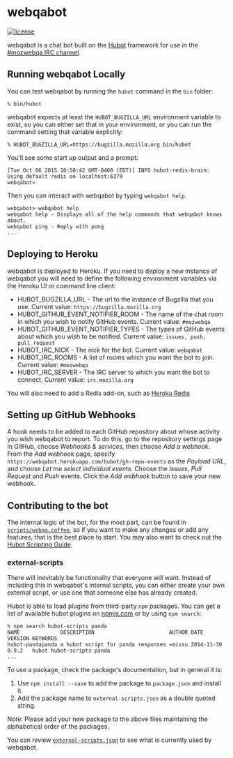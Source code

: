 # webqabot

[![license](https://img.shields.io/badge/license-MPL%202.0-blue.svg)](https://github.com/mozilla/webqabot/blob/master/LICENSE)

webqabot is a chat bot built on the [Hubot][hubot] framework for use in the [#mozwebqa IRC channel][mozwebqa].

[hubot]: http://hubot.github.com
[mozwebqa]: http://widget01.mibbit.com/?settings=1b10107157e79b08f2bf99a11f521973&server=irc.mozilla.org&channel=%23mozwebqa


## Running webqabot Locally

You can test webqabot by running the `hubot` command in the `bin` folder:

    % bin/hubot

webqabot expects at least the `HUBOT_BUGZILLA_URL` environment variable to exist,
so you can either set that in your environment,
or you can run the command setting that variable explicitly:
 
    % HUBOT_BUGZILLA_URL=https://bugzilla.mozilla.org bin/hubot

You'll see some start up output and a prompt:

    [Tue Oct 06 2015 10:58:42 GMT-0400 (EDT)] INFO hubot-redis-brain: Using default redis on localhost:6379
    webqabot>

Then you can interact with webqabot by typing `webqabot help`.

    webqabot> webqabot help
    webqabot help - Displays all of the help commands that webqabot knows about.
    webqabot ping - Reply with pong
    ...

## Deploying to Heroku

webqabot is deployed to Heroku. If you need to deploy a new instance of webqabot you will need to define
the following environment variables via the Heroku UI or command line client:

* HUBOT_BUGZILLA_URL - The url to the instance of Bugzilla that you use. 
Current value: `https://bugzilla.mozilla.org`
* HUBOT_GITHUB_EVENT_NOTIFIER_ROOM - The name of the chat room in which you wish to notify GitHub events. 
Current value: `#mozwebqa`
* HUBOT_GITHUB_EVENT_NOTIFIER_TYPES - The types of GitHub events about which you wish to be notified. 
Current value: `issues, push, pull_request`
* HUBOT_IRC_NICK - The nick for the bot. 
Current value: `webqabot`
* HUBOT_IRC_ROOMS - A list of rooms which you want the bot to join. 
Current value: `#mozwebqa`
* HUBOT_IRC_SERVER - The IRC server to which you want the bot to connect. 
Current value: `irc.mozilla.org`

You will also need to add a Redis add-on, such as [Heroku Redis][heroku-redis]

[heroku-redis]: [https://elements.heroku.com/addons/heroku-redis]

## Setting up GitHub Webhooks

A hook needs to be added to each GitHub repository about whose activity you wish webqabot to report.
To do this, go to the repository settings page in GitHub, choose *Webhooks & services*, then choose *Add a webhook*.
From the *Add webhook* page, specify `https://webqabot.herokuapp.com/hubot/gh-repo-events` as the *Payload URL*,
and choose *Let me select individual events.* Choose the *Issues*, *Pull Request* and *Push* events.
Click the *Add webhook* button to save your new webhook.

## Contributing to the bot

The internal logic of the bot, for the most part, can be found in [`scripts/webqa.coffee`](scripts/webqa.coffee), so if you
want to make any changes or add any features, that is the best place to start. 
You may also want to check out the [Hubot Scripting Guide][scripting-docs].

[scripting-docs]: https://hubot.github.com/docs/scripting/

### external-scripts

There will inevitably be functionality that everyone will want. Instead of
including this in webqabot's internal scripts, you can either create your own
external script, or use one that someone else has already created.

Hubot is able to load plugins from third-party `npm` packages. You can get a list of
available hubot plugins on [npmjs.com](npmjs) or by using `npm search`:

    % npm search hubot-scripts panda
    NAME             DESCRIPTION                        AUTHOR DATE       VERSION KEYWORDS
    hubot-pandapanda a hubot script for panda responses =missu 2014-11-30 0.9.2   hubot hubot-scripts panda
    ...

To use a package, check the package's documentation, but in general it is:

1. Use `npm install --save` to add the package to `package.json` and install it.
2. Add the package name to `external-scripts.json` as a double quoted string.

Note: Please add your new package to the above files maintaining the alphabetical order of the packages.

You can review [`external-scripts.json`](external-scripts.json) to see what is currently used by webqabot.

[npmjs]: https://www.npmjs.com
